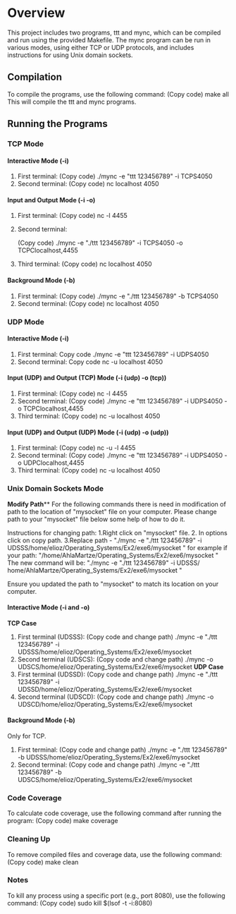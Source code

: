 # Overview

This project includes two programs, ttt and mync, which can be compiled and run using the provided Makefile. The mync program can be run in various modes, using either TCP or UDP protocols, and includes instructions for using Unix domain sockets.

## Compilation

To compile the programs, use the following command:
(Copy code)
make all
This will compile the ttt and mync programs.

## Running the Programs

### TCP Mode

#### Interactive Mode (-i)
1.	First terminal:
(Copy code)
./mync -e "ttt 123456789" -i TCPS4050
2.	Second terminal:
	(Copy code)
nc localhost 4050

#### Input and Output Mode (-i -o)

1.	First terminal:
(Copy code)
nc -l 4455
2.	Second terminal:

	(Copy code)
./mync -e "./ttt 123456789" -i TCPS4050 -o TCPClocalhost,4455
3.	Third terminal:
(Copy code)
nc localhost 4050

#### Background Mode (-b)
1.	First terminal:
(Copy code)
./mync -e "./ttt 123456789" -b TCPS4050
2.	Second terminal:
(Copy code)
nc localhost 4050

### UDP Mode

#### Interactive Mode (-i)

1.	First terminal:
Copy code
./mync -e "ttt 123456789" -i UDPS4050
2.	Second terminal:
Copy code
nc -u localhost 4050

#### Input (UDP) and Output (TCP) Mode (-i (udp) -o (tcp))
1.	First terminal:
(Copy code)
nc -l 4455
2.	Second terminal:
(Copy code)
./mync -e "ttt 123456789" -i UDPS4050 -o TCPClocalhost,4455
3.	Third terminal:
(Copy code)
nc -u localhost 4050

#### Input (UDP) and Output (UDP) Mode (-i (udp) -o (udp))

1.	First terminal:
(Copy code)
nc -u -l 4455
2.	Second terminal:
(Copy code)
./mync -e "ttt 123456789" -i UDPS4050 -o UDPClocalhost,4455
3.	Third terminal:
(Copy code)
nc -u localhost 4050

### Unix Domain Sockets Mode

****************************Modify Path******************************
For the following commands there is need in modification of path to the location of "mysocket" file on your computer.
Please change path to your "mysocket" file below some help of how to do it.


Instructions for changing path:
1.Right click on "mysocket" file.
2. In options click on copy path.
3.Replace path -    "./mync -e "./ttt 123456789" -i UDSSS/home/elioz/Operating_Systems/Ex2/exe6/mysocket
" for example if your path:
"/home/AhlaMartze/Operating_Systems/Ex2/exe6/mysocket "
The new command will be:
"./mync -e "./ttt 123456789" -i UDSSS/ home/AhlaMartze/Operating_Systems/Ex2/exe6/mysocket "

Ensure you updated the path to "mysocket" to match its location on your computer.

#### Interactive Mode (-i and -o)

**TCP Case**

1.	First terminal (UDSSS):
(Copy code and change path)
./mync -e "./ttt 123456789" -i UDSSS/home/elioz/Operating_Systems/Ex2/exe6/mysocket
2.	Second terminal (UDSCS):
(Copy code and change path)
./mync -o UDSCS/home/elioz/Operating_Systems/Ex2/exe6/mysocket
**UDP Case**
1.	First terminal (UDSSD):
(Copy code and change path)
./mync -e "./ttt 123456789" -i UDSSD/home/elioz/Operating_Systems/Ex2/exe6/mysocket
2.	Second terminal (UDSCD):
(Copy code and change path)
./mync -o UDSCD/home/elioz/Operating_Systems/Ex2/exe6/mysocket

#### Background Mode (-b)

Only for TCP.

1.	First terminal:
(Copy code and change path)
./mync -e "./ttt 123456789" -b UDSSS/home/elioz/Operating_Systems/Ex2/exe6/mysocket
2.	Second terminal:
(Copy code and change path)
./mync -e "./ttt 123456789" -b UDSCS/home/elioz/Operating_Systems/Ex2/exe6/mysocket

### Code Coverage

To calculate code coverage, use the following command after running the program:
(Copy code)
make coverage

### Cleaning Up

To remove compiled files and coverage data, use the following command:
(Copy code)
make clean

### Notes

To kill any process using a specific port (e.g., port 8080), use the following command:
(Copy code)
sudo kill $(lsof -t -i:8080)

